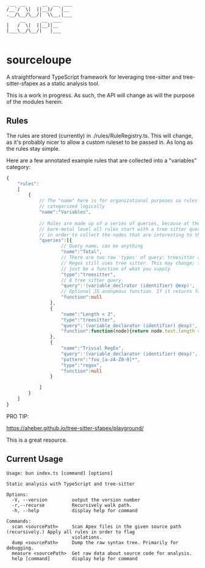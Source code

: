 ```
 __  __      __  __  ___ 
/__`/  \|  ||__)/  `|__  
.__/\__/\__/|  \\__,|___ 
     __      __  ___     
|   /  \|  ||__)|__      
|___\__/\__/|   |___     
                         
```
# sourceloupe

A straightforward TypeScript framework for leveraging tree-sitter and tree-sitter-sfapex as a static analysis tool.

This is a work in progress. As such, the API will change as will the purpose of the modules herein.


## Rules

The rules are stored (currently) in ./rules/RuleRegistry.ts. This will change, as it's probably nicer to allow a custom ruleset to be passed in. As long as the rules stay simple.

Here are a few annotated example rules that are collected into a "variables" category:

```typescript
{
    "rules":
    [
        {
            // The "name" here is for organizational purposes so rules can be
            // categorized logically
            "name":"Variables",
            
            // Rules are made up of a series of queries, because at the 
            // bare-metal level all rules start with a tree sitter query
            // in order to collect the nodes that are interesting to them.
            "queries":[{
                    // Query name, can be anything
                    "name":"Total",
                    // There are two raw 'types' of query: treesitter and regex
                    // Regex still uses tree sitter. This may change; the "type"
                    // just be a function of what you supply
                    "type":"treesitter",
                    // A tree sitter query.
                    "query":'(variable_declrator (identifier) @exp)',
                    // Optional JS anonymous function. If it returns false, then the test failed
                    "function":null
                },
                {
                    "name":"Length < 3",
                    "type":"treesitter",
                    "query":'(variable_declarator (identifier) @exp)',
                    "function":function(node){return node.text.length > 3;}
                },
                {
                    "name":"Trivial RegEx",
                    "query":'(variable_declarator (identifier) @exp)',
                    "pattern":"foo_[a-zA-Z0-9]*",
                    "type":"regex",
                    "function":null
                }

            ]
        }
    ]
}

```

PRO TIP:

https://aheber.github.io/tree-sitter-sfapex/playground/

This is a great resource.



## Current Usage
```
Usage: bun index.ts [command] [options]

Static analysis with TypeScript and tree-sitter

Options:
  -V, --version         output the version number
  -r,--recurse          Recursively walk path.
  -h, --help            display help for command

Commands:
  scan <sourcePath>     Scan Apex files in the given source path (recursively.) Apply all rules in order to flag
                        violations.
  dump <sourcePath>     Dump the raw syntax tree. Primarily for debugging.
  measure <sourcePath>  Get raw data about source code for analysis.
  help [command]        display help for command
```
 
